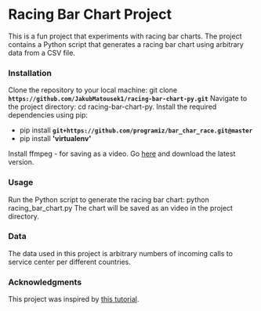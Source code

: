# Racing Bar Chart Project
This is a fun project that experiments with racing bar charts. The project contains a Python script that generates a racing bar chart using arbitrary data from a CSV file.

### Installation
Clone the repository to your local machine: git clone **`https://github.com/JakubMatousek1/racing-bar-chart-py.git`**
Navigate to the project directory: cd racing-bar-chart-py.
Install the required dependencies using pip: 
 * pip install **`git+https://github.com/programiz/bar_char_race.git@master`**
 * pip install **'virtualenv'**

Install ffmpeg - for saving as a video. Go [here](https://github.com/BtbN/FFmpeg-Builds/releases/) and download the latest version.

### Usage
Run the Python script to generate the racing bar chart: python racing_bar_chart.py
The chart will be saved as an video in the project directory.

### Data
The data used in this project is arbitrary numbers of incoming calls to service center per different countries.

### Acknowledgments
This project was inspired by [this tutorial](https://www.youtube.com/watch?v=mr61PDiUvwY).

